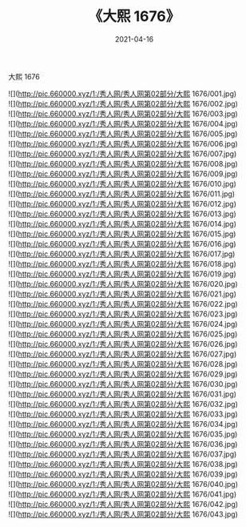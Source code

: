 ﻿---
layout: post
title:  《大熙 1676》
date:   2021-04-16
img: http://pic.660000.xyz/1:/秀人网/秀人网第02部分/大熙 1676/000.jpg
categories: [美女, 清纯, 唯美]
---

大熙 1676

  ![](http://pic.660000.xyz/1:/秀人网/秀人网第02部分/大熙 1676/001.jpg) <br> ![](http://pic.660000.xyz/1:/秀人网/秀人网第02部分/大熙 1676/002.jpg) <br> ![](http://pic.660000.xyz/1:/秀人网/秀人网第02部分/大熙 1676/003.jpg) <br> ![](http://pic.660000.xyz/1:/秀人网/秀人网第02部分/大熙 1676/004.jpg) <br> ![](http://pic.660000.xyz/1:/秀人网/秀人网第02部分/大熙 1676/005.jpg) <br> ![](http://pic.660000.xyz/1:/秀人网/秀人网第02部分/大熙 1676/006.jpg) <br> ![](http://pic.660000.xyz/1:/秀人网/秀人网第02部分/大熙 1676/007.jpg) <br> ![](http://pic.660000.xyz/1:/秀人网/秀人网第02部分/大熙 1676/008.jpg) <br> ![](http://pic.660000.xyz/1:/秀人网/秀人网第02部分/大熙 1676/009.jpg) <br> ![](http://pic.660000.xyz/1:/秀人网/秀人网第02部分/大熙 1676/010.jpg) <br> ![](http://pic.660000.xyz/1:/秀人网/秀人网第02部分/大熙 1676/011.jpg) <br> ![](http://pic.660000.xyz/1:/秀人网/秀人网第02部分/大熙 1676/012.jpg) <br> ![](http://pic.660000.xyz/1:/秀人网/秀人网第02部分/大熙 1676/013.jpg) <br> ![](http://pic.660000.xyz/1:/秀人网/秀人网第02部分/大熙 1676/014.jpg) <br> ![](http://pic.660000.xyz/1:/秀人网/秀人网第02部分/大熙 1676/015.jpg) <br> ![](http://pic.660000.xyz/1:/秀人网/秀人网第02部分/大熙 1676/016.jpg) <br> ![](http://pic.660000.xyz/1:/秀人网/秀人网第02部分/大熙 1676/017.jpg) <br> ![](http://pic.660000.xyz/1:/秀人网/秀人网第02部分/大熙 1676/018.jpg) <br> ![](http://pic.660000.xyz/1:/秀人网/秀人网第02部分/大熙 1676/019.jpg) <br> ![](http://pic.660000.xyz/1:/秀人网/秀人网第02部分/大熙 1676/020.jpg) <br> ![](http://pic.660000.xyz/1:/秀人网/秀人网第02部分/大熙 1676/021.jpg) <br> ![](http://pic.660000.xyz/1:/秀人网/秀人网第02部分/大熙 1676/022.jpg) <br> ![](http://pic.660000.xyz/1:/秀人网/秀人网第02部分/大熙 1676/023.jpg) <br> ![](http://pic.660000.xyz/1:/秀人网/秀人网第02部分/大熙 1676/024.jpg) <br> ![](http://pic.660000.xyz/1:/秀人网/秀人网第02部分/大熙 1676/025.jpg) <br> ![](http://pic.660000.xyz/1:/秀人网/秀人网第02部分/大熙 1676/026.jpg) <br> ![](http://pic.660000.xyz/1:/秀人网/秀人网第02部分/大熙 1676/027.jpg) <br> ![](http://pic.660000.xyz/1:/秀人网/秀人网第02部分/大熙 1676/028.jpg) <br> ![](http://pic.660000.xyz/1:/秀人网/秀人网第02部分/大熙 1676/029.jpg) <br> ![](http://pic.660000.xyz/1:/秀人网/秀人网第02部分/大熙 1676/030.jpg) <br> ![](http://pic.660000.xyz/1:/秀人网/秀人网第02部分/大熙 1676/031.jpg) <br> ![](http://pic.660000.xyz/1:/秀人网/秀人网第02部分/大熙 1676/032.jpg) <br> ![](http://pic.660000.xyz/1:/秀人网/秀人网第02部分/大熙 1676/033.jpg) <br> ![](http://pic.660000.xyz/1:/秀人网/秀人网第02部分/大熙 1676/034.jpg) <br> ![](http://pic.660000.xyz/1:/秀人网/秀人网第02部分/大熙 1676/035.jpg) <br> ![](http://pic.660000.xyz/1:/秀人网/秀人网第02部分/大熙 1676/036.jpg) <br> ![](http://pic.660000.xyz/1:/秀人网/秀人网第02部分/大熙 1676/037.jpg) <br> ![](http://pic.660000.xyz/1:/秀人网/秀人网第02部分/大熙 1676/038.jpg) <br> ![](http://pic.660000.xyz/1:/秀人网/秀人网第02部分/大熙 1676/039.jpg) <br> ![](http://pic.660000.xyz/1:/秀人网/秀人网第02部分/大熙 1676/040.jpg) <br> ![](http://pic.660000.xyz/1:/秀人网/秀人网第02部分/大熙 1676/041.jpg) <br> ![](http://pic.660000.xyz/1:/秀人网/秀人网第02部分/大熙 1676/042.jpg) <br> ![](http://pic.660000.xyz/1:/秀人网/秀人网第02部分/大熙 1676/043.jpg) <br>